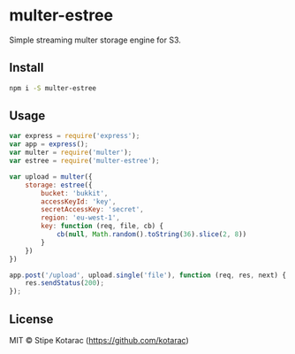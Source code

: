 # multer-estree

Simple streaming multer storage engine for S3.


## Install

```sh
npm i -S multer-estree
```


## Usage

```js
var express = require('express');
var app = express();
var multer = require('multer');
var estree = require('multer-estree');

var upload = multer({
	storage: estree({
		bucket: 'bukkit',
		accessKeyId: 'key',
		secretAccessKey: 'secret',
		region: 'eu-west-1',
		key: function (req, file, cb) {
			cb(null, Math.random().toString(36).slice(2, 8))
		}
  	})
})

app.post('/upload', upload.single('file'), function (req, res, next) {
	res.sendStatus(200);
});
```


## License

MIT © Stipe Kotarac (https://github.com/kotarac)
